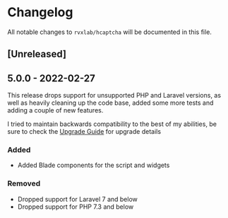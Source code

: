 # Changelog

All notable changes to `rvxlab/hcaptcha` will be documented in this file.

## [Unreleased]

## 5.0.0 - 2022-02-27

This release drops support for unsupported PHP and Laravel versions, as well as heavily cleaning up the code base, added some more tests and adding a couple of new features.

I tried to maintain backwards compatibility to the best of my abilities, be sure to check the [Upgrade Guide](https://github.com/RVxLab/hcaptcha/UPGRADING.md) for upgrade details

### Added

- Added Blade components for the script and widgets

### Removed

- Dropped support for Laravel 7 and below
- Dropped support for PHP 7.3 and below
